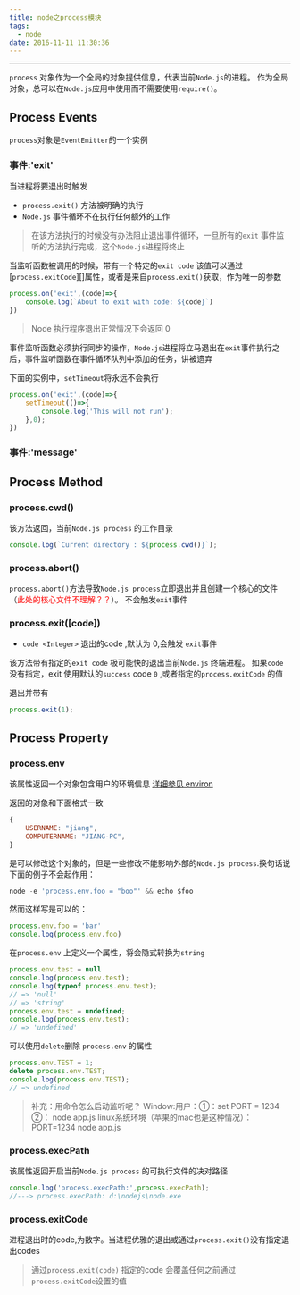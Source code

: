 ```yaml
---
title: node之process模块
tags:
  - node
date: 2016-11-11 11:30:36
---
```



---------------------------------

`process` 对象作为一个全局的对象提供信息，代表当前`Node.js`的进程。
作为全局对象，总可以在`Node.js`应用中使用而不需要使用`require()`。

<!--more-->

## Process Events

`process`对象是`EventEmitter`的一个实例

### 事件:'exit'

当进程将要退出时触发

* `process.exit()` 方法被明确的执行
* `Node.js` 事件循环不在执行任何额外的工作

>在该方法执行的时候没有办法阻止退出事件循环，一旦所有的`exit` 事件监听的方法执行完成，这个`Node.js`进程将终止

当监听函数被调用的时候，带有一个特定的`exit code` 该值可以通过[`process.exitCode`][]属性，或者是来自`process.exit()`获取，作为唯一的参数
```js
process.on('exit',(code)=>{
	console.log(`About to exit with code: ${code}`)
})
```

>Node 执行程序退出正常情况下会返回 0


事件监听函数必须执行同步的操作，`Node.js`进程将立马退出在`exit`事件执行之后，事件监听函数在事件循环队列中添加的任务，讲被遗弃

下面的实例中，`setTimeout`将永远不会执行
```js
process.on('exit',(code)=>{
	setTimeout(()=>{
		console.log('This will not run');
	},0);
})
```

### 事件:'message'

## Process Method

### process.cwd()

该方法返回，当前`Node.js process` 的工作目录
```js
console.log(`Current directory : ${process.cwd()}`);
```

### process.abort()

`process.abort()`方法导致`Node.js process`立即退出并且创建一个核心的文件（<font color="red">此处的核心文件不理解？？</font>）。
不会触发`exit`事件

### process.exit([code])

* `code <Integer>` 退出的code ,默认为 0,会触发 `exit`事件

该方法带有指定的`exit code` 极可能快的退出当前`Node.js` 终端进程。
如果`code`没有指定，exit 使用默认的`success` code `0` ,或者指定的`process.exitCode` 的值

退出并带有
```js
process.exit(1);
```


## Process Property 

### process.env

该属性返回一个对象包含用户的环境信息 [详细参见 environ](http://man7.org/linux/man-pages/man7/environ.7.html)

返回的对象和下面格式一致
```js
{
	USERNAME: "jiang",
	COMPUTERNAME: "JIANG-PC",
}
```

是可以修改这个对象的，但是一些修改不能影响外部的`Node.js process`.换句话说下面的例子不会起作用：
```js
node -e 'process.env.foo = "boo"' && echo $foo
```
然而这样写是可以的：
```js
process.env.foo = 'bar'
console.log(process.env.foo)
```

在`process.env` 上定义一个属性，将会隐式转换为`string`
```js
process.env.test = null
console.log(process.env.test);
console.log(typeof process.env.test);
// => 'null'
// => 'string'
process.env.test = undefined;
console.log(process.env.test);
// => 'undefined'
```

可以使用`delete`删除 `process.env` 的属性
```js
process.env.TEST = 1;
delete process.env.TEST;
console.log(process.env.TEST);
// => undefined
```

>补充：用命令怎么启动监听呢？
>Window:用户：①：set PORT = 1234 ②： node app.js 
>linux系统环境（苹果的mac也是这种情况）：PORT=1234 node app.js

### process.execPath

该属性返回开启当前`Node.js process` 的可执行文件的决对路径
```js
console.log('process.execPath:',process.execPath);
//---> process.execPath: d:\nodejs\node.exe
```

### process.exitCode

进程退出时的code,为数字。当进程优雅的退出或通过`process.exit()`没有指定退出codes

>通过`process.exit(code)` 指定的code 会覆盖任何之前通过`process.exitCode`设置的值


